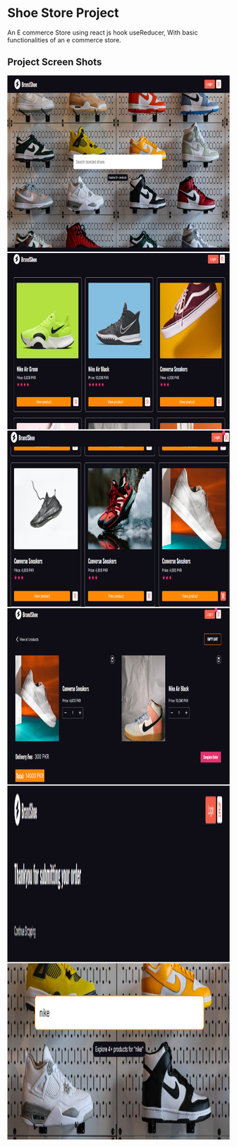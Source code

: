 # Shoe Store Project

An E commerce Store using  react js hook useReducer, With basic functionalities of an e commerce store.

<div>
 <h2>
 Project Screen Shots
 </h2>
 <div>
 <img src="src/assets/project-screenshots/ss1.png" width="800" height="400" />
 <img src="src/assets/project-screenshots/ss2.png" width="800" height="400" />
 <img src="src/assets/project-screenshots/ss3.png" width="800" height="400" />
 <img src="src/assets/project-screenshots/ss4.png" width="800" height="400" />
 <img src="src/assets/project-screenshots/ss5.png" width="800" height="400" />
 <img src="src/assets/project-screenshots/ss6.png" width="800" height="400" />
 </div>
</div>
